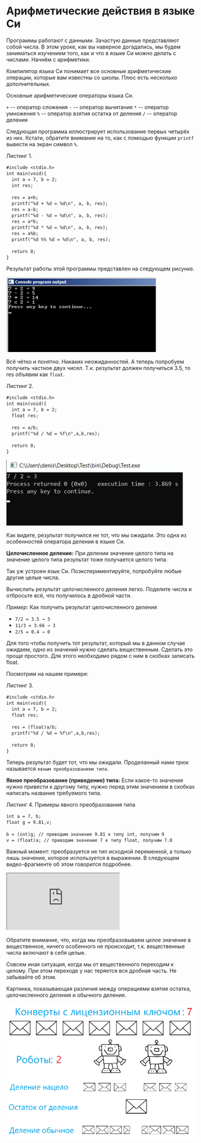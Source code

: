 # Арифметические действия в языке Си

Программы работают с данными. Зачастую данные представляют собой числа. В этом уроке, как вы наверное догадались, мы будем заниматься изучением того, как и что в языке Си можно делать с числами. Начнём с арифметики.

Компилятор языка Си понимает все основные арифметические операции, которые вам известны со школы. Плюс есть несколько дополнительных.

Основные арифметические операторы языка Си.

`+` -- оператор сложения
`-` -- оператор вычитания
`*` -- оператор умножения
`%` -- оператор взятия остатка от деления
`/` -- оператор деления

Следующая программа иллюстрирует использование первых четырёх из них. Кстати, обратите внимание на то, как с помощью функции `printf` вывести на экран символ `%`.

Листинг 1.

```
#include <stdio.h>
int main(void){
  int a = 7, b = 2;
  int res;

  res = a+b;
  printf("%d + %d = %d\n", a, b, res);
  res = a-b;
  printf("%d - %d = %d\n", a, b, res);
  res = a*b;
  printf("%d * %d = %d\n", a, b, res);
  res = a%b;
  printf("%d %% %d = %d\n", a, b, res);

  return 0;
}
```

Результат работы этой программы представлен на следующем рисунке.

![Использование арифметических действий в Си](./arifmetic_operators.gif)

Всё чётко и понятно. Никаких неожиданностей. А теперь попробуем получить частное двух чисел. Т.к. результат должен получиться 3.5, то res объявим как `float`.

Листинг 2.

```
#include <stdio.h>
int main(void){
  int a = 7, b = 2;
  float res;

  res = a/b;
  printf("%d / %d = %f\n",a,b,res);

  return 0;
}
```
![Использование арифметических действий в Си](./incorrect_division.gif)

Как видите, результат получился не тот, что мы ожидали. Это одна из особенностей оператора деления в языке Си.

**Целочисленное деление:** При делении значение целого типа на значение целого типа результат тоже получается целого типа.

Так уж устроен язык Си. Поэкспериментируйте, попробуйте любые другие целые числа.

Вычислить результат целочисленного деления легко. Поделите числа и отбросьте всё, что получилось в дробной части.

*Пример:* Как получить результат целочисленного деления

* `7/2 = 3.5 → 3`
* `11/3 = 3.66 → 3`
* `2/5 = 0.4 → 0`

Для того чтобы получить тот результат, который мы в данном случае ожидаем, одно из значений нужно сделать вещественным. Сделать это проще простого. Для этого необходимо рядом с ним в скобках записать float.

Посмотрим на нашем примере:

Листинг 3.

```
#include <stdio.h>
int main(void){
  int a = 7, b = 2;
  float res;

  res = (float)a/b;
  printf("%d / %d = %f\n",a,b,res);

  return 0;
}
```

Теперь результат будет тот, что мы ожидали. Проделанный нами трюк называется `явным преобразованием типа`.

**Явное преобразование (приведение) типа:** Если какое-то значение нужно привести к другому типу, нужно перед этим значением в скобках написать название требуемого типа.

Листинг 4. Примеры явного преобразования типа

```
int a = 7, b;
float g = 9.81,v;

b = (int)g; // приводим значение 9.81 к типу int, получим 9
v = (float)a; // приводим значение 7 к типу float, получим 7.0
```

Важный момент: преобразуется не тип исходной переменной, а только лишь значение, которое используется в выражении. В следующем видео-фрагменте об этом говорится подробнее.

<iframe class="video" src="https://www.youtube.com/embed/9jLdsrF8iF8"  allowfullscreen></iframe>

Обратите внимание, что, когда мы преобразовываем целое значение в вещественное, ничего особенного не происходит, т.к. вещественные числа включают в себя целые.

Совсем иная ситуация, когда мы от вещественного переходим к целому. При этом переходе у нас теряется вся дробная часть. Не забывайте об этом.

Картинка, показывающая различия между операциями взятие остатка, целочисленного деления и обычного деления.

![Деление, целочисленное деление и остаток от деления. Отличия](./divide.png)
